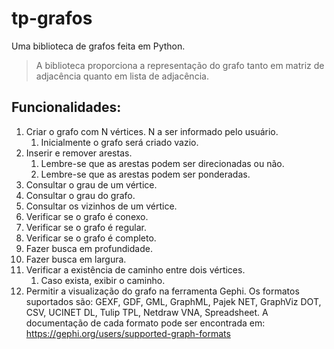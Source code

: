 # tp-grafos

Uma biblioteca de grafos feita em Python.

> A biblioteca proporciona a representação do grafo tanto em matriz de adjacência quanto em lista de adjacência.

## Funcionalidades: 
1. Criar o grafo com N vértices. N a ser informado pelo usuário.
   1. Inicialmente o grafo será criado vazio.
2. Inserir e remover arestas.
    1. Lembre-se que as arestas podem ser direcionadas ou não.
    2. Lembre-se que as arestas podem ser ponderadas.
3. Consultar o grau de um vértice.
4. Consultar o grau do grafo.
5. Consultar os vizinhos de um vértice.
6. Verificar se o grafo é conexo.
7. Verificar se o grafo é regular.
8. Verificar se o grafo é completo.
9. Fazer busca em profundidade.
10. Fazer busca em largura.
11. Verificar a existência de caminho entre dois vértices.
    1. Caso exista, exibir o caminho.
12. Permitir a visualização do grafo na ferramenta Gephi. Os formatos suportados são: GEXF, GDF, GML, GraphML, Pajek NET, GraphViz DOT, CSV, UCINET DL, Tulip TPL, Netdraw VNA, Spreadsheet. A documentação de cada formato pode ser encontrada em: https://gephi.org/users/supported-graph-formats